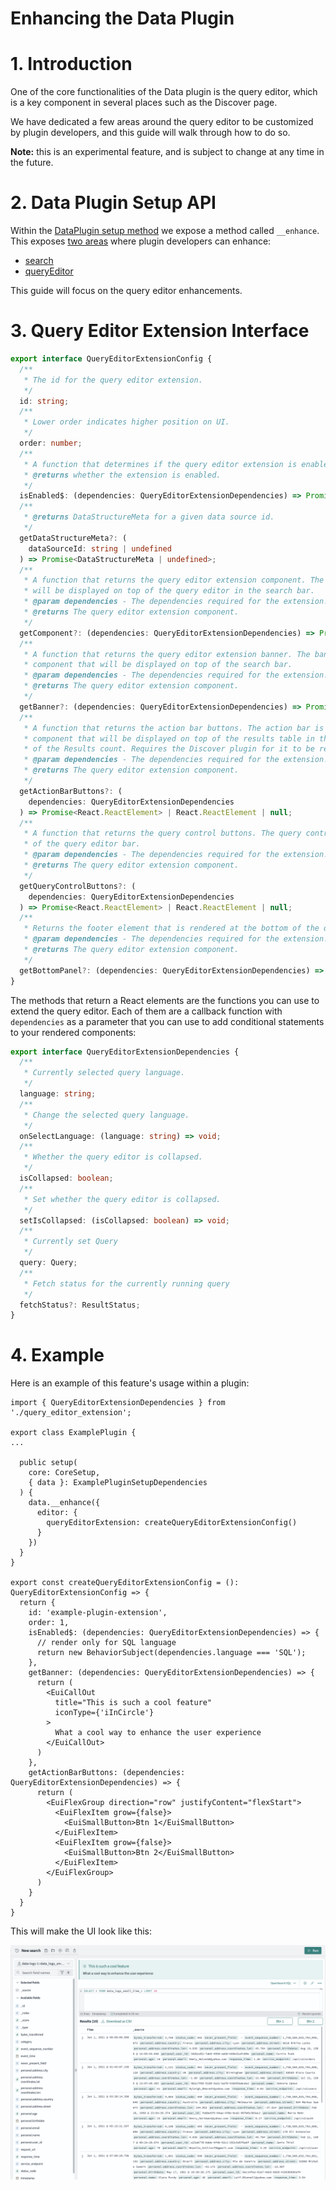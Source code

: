 # Enhancing the Data Plugin

# 1. Introduction

One of the core functionalities of the Data plugin is the query editor, which is a key component in several places such as the Discover page.

We have dedicated a few areas around the query editor to be customized by plugin developers, and this guide will walk through how to do so.

**Note:** this is an experimental feature, and is subject to change at any time in the future.

# 2. Data Plugin Setup API

Within the [DataPlugin setup method](https://github.com/opensearch-project/OpenSearch-Dashboards/blob/main/src/plugins/data/public/types.ts) we expose a method called `__enhance`. This exposes [two areas](https://github.com/opensearch-project/OpenSearch-Dashboards/blob/main/src/plugins/data/public/types.ts#L45) where plugin developers can enhance:

- [search](https://github.com/opensearch-project/OpenSearch-Dashboards/blob/main/src/plugins/data/public/search/types.ts#L42-L44)
- [queryEditor](https://github.com/opensearch-project/OpenSearch-Dashboards/blob/main/src/plugins/data/public/ui/query_editor/query_editor_extensions/query_editor_extension.tsx#L55-L114)

This guide will focus on the query editor enhancements.

# 3. Query Editor Extension Interface

```ts
export interface QueryEditorExtensionConfig {
  /**
   * The id for the query editor extension.
   */
  id: string;
  /**
   * Lower order indicates higher position on UI.
   */
  order: number;
  /**
   * A function that determines if the query editor extension is enabled and should be rendered on UI.
   * @returns whether the extension is enabled.
   */
  isEnabled$: (dependencies: QueryEditorExtensionDependencies) => Promise<Observable<boolean>> | Observable<boolean>;
  /**
   * @returns DataStructureMeta for a given data source id.
   */
  getDataStructureMeta?: (
    dataSourceId: string | undefined
  ) => Promise<DataStructureMeta | undefined>;
  /**
   * A function that returns the query editor extension component. The component
   * will be displayed on top of the query editor in the search bar.
   * @param dependencies - The dependencies required for the extension.
   * @returns The query editor extension component.
   */
  getComponent?: (dependencies: QueryEditorExtensionDependencies) => Promise<React.ReactElement> | React.ReactElement | null;
  /**
   * A function that returns the query editor extension banner. The banner is a
   * component that will be displayed on top of the search bar.
   * @param dependencies - The dependencies required for the extension.
   * @returns The query editor extension component.
   */
  getBanner?: (dependencies: QueryEditorExtensionDependencies) => Promise<React.ReactElement> | React.ReactElement | null;
  /**
   * A function that returns the action bar buttons. The action bar is a
   * component that will be displayed on top of the results table in the discover page, to the right
   * of the Results count. Requires the Discover plugin for it to be rendered
   * @param dependencies - The dependencies required for the extension.
   * @returns The query editor extension component.
   */
  getActionBarButtons?: (
    dependencies: QueryEditorExtensionDependencies
  ) => Promise<React.ReactElement> | React.ReactElement | null;
  /**
   * A function that returns the query control buttons. The query controls is the section to the right
   * of the query editor bar.
   * @param dependencies - The dependencies required for the extension.
   * @returns The query editor extension component.
   */
  getQueryControlButtons?: (
    dependencies: QueryEditorExtensionDependencies
  ) => Promise<React.ReactElement> | React.ReactElement | null;
  /**
   * Returns the footer element that is rendered at the bottom of the query editor.
   * @param dependencies - The dependencies required for the extension.
   * @returns The query editor extension component.
   */
  getBottomPanel?: (dependencies: QueryEditorExtensionDependencies) => Promise<React.ReactElement> | React.ReactElement | null;
}
```

The methods that return a React elements are the functions you can use to extend the query editor. Each of them are a callback function with `dependencies` as a parameter that you can use to add conditional statements to your rendered components:

```ts
export interface QueryEditorExtensionDependencies {
  /**
   * Currently selected query language.
   */
  language: string;
  /**
   * Change the selected query language.
   */
  onSelectLanguage: (language: string) => void;
  /**
   * Whether the query editor is collapsed.
   */
  isCollapsed: boolean;
  /**
   * Set whether the query editor is collapsed.
   */
  setIsCollapsed: (isCollapsed: boolean) => void;
  /**
   * Currently set Query
   */
  query: Query;
  /**
   * Fetch status for the currently running query
   */
  fetchStatus?: ResultStatus;
}
```

# 4. Example

Here is an example of this feature's usage within a plugin:

```tsx
import { QueryEditorExtensionDependencies } from './query_editor_extension';

export class ExamplePlugin {
...

  public setup(
    core: CoreSetup,
    { data }: ExamplePluginSetupDependencies
  ) {
    data.__enhance({
      editor: {
        queryEditorExtension: createQueryEditorExtensionConfig()
      }
    })
  }
}

export const createQueryEditorExtensionConfig = (): QueryEditorExtensionConfig => {
  return {
    id: 'example-plugin-extension',
    order: 1,
    isEnabled$: (dependencies: QueryEditorExtensionDependencies) => {
      // render only for SQL language
      return new BehaviorSubject(dependencies.language === 'SQL');
    },
    getBanner: (dependencies: QueryEditorExtensionDependencies) => {
      return (
        <EuiCallOut
          title="This is such a cool feature"
          iconType={'iInCircle'}
        >
          What a cool way to enhance the user experience
        </EuiCallOut>
      )
    },
    getActionBarButtons: (dependencies: QueryEditorExtensionDependencies) => {
      return (
        <EuiFlexGroup direction="row" justifyContent="flexStart">
          <EuiFlexItem grow={false}>
            <EuiSmallButton>Btn 1</EuiSmallButton>
          </EuiFlexItem>
          <EuiFlexItem grow={false}>
            <EuiSmallButton>Btn 2</EuiSmallButton>
          </EuiFlexItem>
        </EuiFlexGroup>
      )
    }
  }
}
```

This will make the UI look like this:

![Alt text](./resources/query_editor_enhancements.png)
